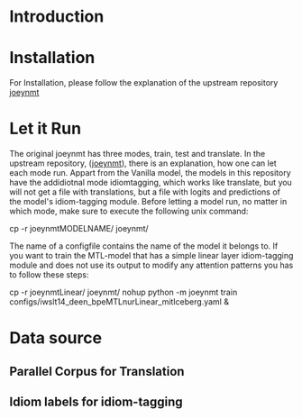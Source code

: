 # Introduction
# Installation
For Installation, please follow the explanation of the upstream repository [joeynmt](https://github.com/joeynmt/joeynmt/tree/main)
# Let it Run
The original joeynmt has three modes, train, test and translate. In the upstream repository, ([joeynmt](https://github.com/joeynmt/joeynmt/tree/main)),
there is an explanation, how one can let each mode run. Appart from the Vanilla model, the models in this repository have the addidiotnal mode idiomtagging, which works
like translate, but you will not get a file with translations, but a file with logits and predictions of the model's idiom-tagging module.
Before letting a model run, no matter in which mode, make sure to execute the following unix command:

cp -r joeynmtMODELNAME/ joeynmt/

The name of a configfile contains the name of the model it belongs to. If you want to train the MTL-model that has a simple linear layer idiom-tagging module
and does not use its output to modify any attention patterns you has to follow these steps:

cp -r joeynmtLinear/ joeynmt/
nohup python -m joeynmt train configs/iwslt14_deen_bpeMTLnurLinear_mitIceberg.yaml &

# Data source
## Parallel Corpus for Translation 
## Idiom labels for idiom-tagging
